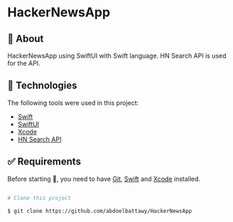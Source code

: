 # HackerNewsApp


## :dart: About ##

HackerNewsApp using SwiftUI with Swift language. HN Search API is used for the API.

## :rocket: Technologies ##

The following tools were used in this project:

- [Swift](https://www.swift.com/)
- [SwiftUI](https://developer.apple.com/documentation/swiftui)
- [Xcode](https://developer.apple.com/xcode/)
- [HN Search API](https://hn.algolia.com/api)

## :white_check_mark: Requirements ##

Before starting :checkered_flag:, you need to have [Git](https://git-scm.com), [Swift](https://www.swift.com/) and [Xcode](https://developer.apple.com/xcode/) installed.

```bash

# Clone this project

$ git clone https://github.com/abdoelbattawy/HackerNewsApp
```
